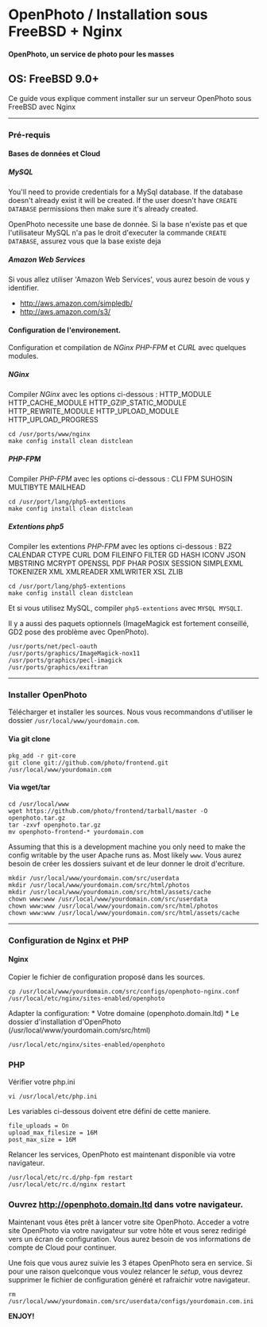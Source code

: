 OpenPhoto / Installation sous FreeBSD + Nginx
=======================
#### OpenPhoto, un service de photo pour les masses

## OS: FreeBSD 9.0+

Ce guide vous explique comment installer sur un serveur OpenPhoto sous FreeBSD avec Nginx

----------------------------------------

### Pré-requis

#### Bases de données et Cloud

##### MySQL
You'll need to provide credentials for a MySql database. If the database doesn't already exist it will be created. If the user doesn't have `CREATE DATABASE` permissions then make sure it's already created.

OpenPhoto necessite une base de donnée. Si la base n'existe pas et que l'utilisateur MySQL n'a pas le droit d'executer la commande `CREATE DATABASE`, assurez vous que la base existe deja

##### Amazon Web Services
Si vous allez utiliser 'Amazon Web Services', vous aurez besoin de vous y identifier.

* http://aws.amazon.com/simpledb/
* http://aws.amazon.com/s3/

#### Configuration de l'environement.
Configuration et compilation de _NGinx_ _PHP-FPM_ et _CURL_ avec quelques modules.

##### _NGinx_

Compiler _NGinx_ avec les options ci-dessous :
HTTP_MODULE
HTTP_CACHE_MODULE
HTTP_GZIP_STATIC_MODULE
HTTP_REWRITE_MODULE
HTTP_UPLOAD_MODULE
HTTP_UPLOAD_PROGRESS

    cd /usr/ports/www/nginx
    make config install clean distclean

##### _PHP-FPM_

Compiler _PHP-FPM_ avec les options ci-dessous :
CLI
FPM
SUHOSIN
MULTIBYTE
MAILHEAD

    cd /usr/port/lang/php5-extentions
    make config install clean distclean

##### Extentions php5

Compiler les extentions _PHP-FPM_ avec les options ci-dessous :
BZ2
CALENDAR
CTYPE
CURL
DOM
FILEINFO
FILTER
GD
HASH
ICONV
JSON
MBSTRING
MCRYPT
OPENSSL
PDF
PHAR
POSIX
SESSION
SIMPLEXML
TOKENIZER
XML
XMLREADER
XMLWRITER
XSL
ZLIB

    cd /usr/port/lang/php5-extentions
    make config install clean distclean

Et si vous utilisez MySQL, compiler `php5-extentions` avec `MYSQL MYSQLI`.

Il y a aussi des paquets optionnels (ImageMagick est fortement conseillé, GD2 pose des problème avec OpenPhoto).

    /usr/ports/net/pecl-oauth
    /usr/ports/graphics/ImageMagick-nox11
    /usr/ports/graphics/pecl-imagick
    /usr/ports/graphics/exiftran

----------------------------------------

### Installer OpenPhoto

Télécharger et installer les sources. Nous vous recommandons d'utiliser le dossier `/usr/local/www/yourdomain.com`.

#### Via git clone

    pkg_add -r git-core
    git clone git://github.com/photo/frontend.git /usr/local/www/yourdomain.com

#### Via wget/tar

    cd /usr/local/www
    wget https://github.com/photo/frontend/tarball/master -O openphoto.tar.gz
    tar -zxvf openphoto.tar.gz
    mv openphoto-frontend-* yourdomain.com

Assuming that this is a development machine you only need to make the config writable by the user Apache runs as. Most likely `www`.
Vous aurez besoin de créer les dossiers suivant et de leur donner le droit d'ecriture.

    mkdir /usr/local/www/yourdomain.com/src/userdata
    mkdir /usr/local/www/yourdomain.com/src/html/photos
    mkdir /usr/local/www/yourdomain.com/src/html/assets/cache
    chown www:www /usr/local/www/yourdomain.com/src/userdata
    chown www:www /usr/local/www/yourdomain.com/src/html/photos
    chown www:www /usr/local/www/yourdomain.com/src/html/assets/cache

----------------------------------------

### Configuration de Nginx et PHP

#### Nginx

Copier le fichier de configuration proposé dans les sources.

    cp /usr/local/www/yourdomain.com/src/configs/openphoto-nginx.conf /usr/local/etc/nginx/sites-enabled/openphoto

Adapter la configuration:
    * Votre domaine (openphoto.domain.ltd)
    * Le dossier d'installation d'OpenPhoto (/usr/local/www/yourdomain.com/src/html)

    /usr/local/etc/nginx/sites-enabled/openphoto

### PHP

Vérifier votre php.ini

    vi /usr/local/etc/php.ini

Les variables ci-dessous doivent etre défini de cette maniere.

    file_uploads = On
    upload_max_filesize = 16M
    post_max_size = 16M

Relancer les services, OpenPhoto est maintenant disponible via votre navigateur.

    /usr/local/etc/rc.d/php-fpm restart
    /usr/local/etc/rc.d/nginx restart

### Ouvrez http://openphoto.domain.ltd dans votre navigateur.

Maintenant vous êtes prêt à lancer votre site OpenPhoto. Acceder a votre site OpenPhoto via votre navigateur sur votre hôte et vous serez redirigé vers un écran de configuration. Vous aurez besoin de vos informations de compte de Cloud pour continuer.

Une fois que vous aurez suivie les 3 étapes OpenPhoto sera en service.
Si pour une raison quelconque vous voulez relancer le _setup_, vous devrez supprimer le fichier de configuration généré et rafraichir votre navigateur.

    rm /usr/local/www/yourdomain.com/src/userdata/configs/yourdomain.com.ini

**ENJOY!**
